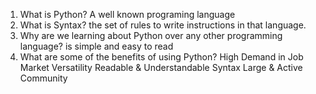 1. What is Python? A well known programing language 
2. What is Syntax? the set of rules to write instructions in that language. 
3. Why are we learning about Python over any other programming language? is simple and easy to read
4. What are some of the benefits of using Python? 
High Demand in Job Market
Versatility
Readable & Understandable Syntax
Large & Active Community
